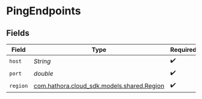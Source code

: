 # PingEndpoints


## Fields

| Field                                                                       | Type                                                                        | Required                                                                    | Description                                                                 |
| --------------------------------------------------------------------------- | --------------------------------------------------------------------------- | --------------------------------------------------------------------------- | --------------------------------------------------------------------------- |
| `host`                                                                      | *String*                                                                    | :heavy_check_mark:                                                          | N/A                                                                         |
| `port`                                                                      | *double*                                                                    | :heavy_check_mark:                                                          | N/A                                                                         |
| `region`                                                                    | [com.hathora.cloud_sdk.models.shared.Region](../../models/shared/Region.md) | :heavy_check_mark:                                                          | N/A                                                                         |